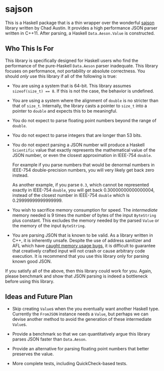 # sajson

This is a Haskell package that is a thin wrapper over the wonderful
[sajson](https://github.com/chadaustin/sajson) library written by Chad Austin.
It provides a high performance JSON parser written in C++11. After parsing, a
Haskell `Data.Aeson.Value` is constructed.

## Who This Is For

This library is specifically designed for Haskell users who find the performance
of the pure-Haskell `Data.Aeson` parser inadequate. This library focuses on
performance, not portability or absolute correctness. You should *only* use this
library if all of the following is true:

*  You are using a system that is 64-bit. This library assumes
   `sizeof(size_t) == 8`. If this is not the case, the behavior is
   undefined.

*  You are using a system where the alignment of `double` is no stricter than
   that of `size_t`. Internally, the library casts a pointer to `size_t` into a
   pointer to `double` and expects this to be meaningful.

*  You do not expect to parse floating point numbers beyond the range of
   `double`.

*  You do not expect to parse integers that are longer than 53 bits.

*  You do not expect parsing a JSON number will produce a Haskell `Scientific`
   value that exactly represents the mathematical value of the JSON number, or
   even the closest approximation in IEEE-754 `double`.

   For example if you parse numbers that would be denormal numbers
   in IEEE-754 double-precision numbers, you will very likely get back zero
   instead.

   As another example, if you parse `0.3`, which cannot be represented
   exactly in IEEE-754 `double`, you will get back 0.30000000000000004, instead
   of the closest number in IEEE-754 `double` which is 0.29999999999999999.

*  You wish to sacrifice memory consumption for speed. The *intermediate* memory
   needed is 9 times the number of bytes of the input `ByteString` plus
   constant. This excludes the memory needed by the parsed `Value` or the memory
   of the input `ByteString`.

*  You are parsing JSON that is known to be valid. As a library written in C++,
   it is inherently unsafe. Despite the use of address sanitizer and AFL which
   have
   [caught memory usage bugs](https://github.com/chadaustin/sajson/commit/0bd8a661421fc3e61262c283543689b0f8a88483),
   it is difficult to guarantee that creatively crafted input will not crash or
   cause arbitrary code execution. It is recommend that you use this library
   only for parsing known good JSON.

If you satisfy all of the above, then this library could work for you. Again,
please benchmark and show that JSON parsing is indeed a bottleneck before using
this library.

## Ideas and Future Plan

*  Skip creating `Value`s when the you eventually want another Haskell type.
   Currently the `FromJSON` instance needs a `Value`, but perhaps we can devise
   another method to avoid the generation of these intermediate `Value`s.

*  Provide a benchmark so that we can quantitatively argue this library parses
   JSON faster than `Data.Aeson`.

*  Provide an alternative for parsing floating point numbers that better
   preserves the value.

*  More complete tests, including QuickCheck-based tests.
